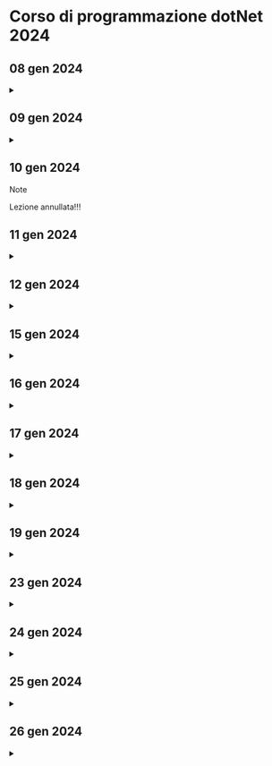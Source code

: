 # Corso di programmazione dotNet 2024

## 08 gen 2024
<details>
    <summary> </summary>
    Presentazione del corso e dei compagni.
</details>

## 09 gen 2024
<details>
    <summary> </summary>
</details>

## 10 gen 2024

> [!NOTE]  
> Lezione annullata!!!

## 11 gen 2024
<details>
    <summary> </summary>
</details>

## 12 gen 2024
<details>
    <summary> </summary>
</details>

## 15 gen 2024
<details>
    <summary> </summary>
</details>

## 16 gen 2024
<details>
    <summary> </summary>
</details>

## 17 gen 2024
<details>
    <summary> </summary>
    Argomenti:  
- Fizz Buzz

</details>


## 18 gen 2024
<details>
    <summary> </summary>

Argomenti:
- Creazione prima calcolatrice.
- Utilizzare le etichette nel codice per il comando "goto"
- Gestire le lingue 'CurrentCulture'
- Gestire il punto o la virgola in inserimento double
- Gestire l'output dei decimali 
- Bitwise operator
- Programma che genera un numero random e chiede di indovinare il numero

### Info
>Utilizziamo il costrutto switch.  
>Verifichiamo l'input inserito, deve essere di tipo intero.  
>Controlla che lo zero non sia inserito nella divisione.  
>Prova le due versioni.  
>Utilizza i double.

### Note
- attenzione a come si scrive il numero double (virgola o punto).
Possibile soluzione:

```c#
    double a = double.Parse(Console.ReadLine()!.Replace(".",","));
```
</details>

## 19 gen 2024
<details>
    <summary> </summary>

Argomenti:
- Indovina il numero con i suggerimenti e 10 tentativi.  
- 


### Info
> Indicare se il numero è più basso/alto.  
> 
>
> 
>

### Note
- 

```c#
    
```
</details>

## 23 gen 2024
<details>
    <summary> </summary>

Argomenti:
- 


### Info
>
> 
>
> 
>

### Note
- 

```c#
    
```
</details>

## 24 gen 2024
<details>
    <summary> </summary>

Argomenti:
- 


### Info
>
> 
>
> 
>

### Note
- 

```c#
    
```
</details>

## 25 gen 2024
<details>
    <summary> </summary>

Argomenti:
- 


### Info
>
> 
>
> 
>

### Note
- 

```c#
    
```
</details>

## 26 gen 2024
<details>
    <summary> </summary>

Argomenti:
- 


### Info
>
> 
>
> 
>

### Note
- 

```c#
    
```
</details>
